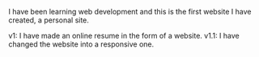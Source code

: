 I have been learning web development and this is the first website I have created, a personal site. 

v1: I have made an online resume in the form of a website.
v1.1: I have changed the website into a responsive one.
